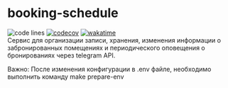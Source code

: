 # booking-schedule
![code lines](https://github.com/nikitads9/booking-schedule/workflows/.github/badges/lines.svg)
[![codecov](https://codecov.io/gh/nikitads9/booking-schedule/graph/badge.svg?token=FGLI9UL7CS)](https://codecov.io/gh/nikitads9/booking-schedule)
[![wakatime](https://wakatime.com/badge/user/018e5c64-a5fb-48a7-8d3a-b00fe4c56581/project/018e5c6b-5df1-43ca-97d9-dbee814536ab.svg)](https://wakatime.com/badge/user/018e5c64-a5fb-48a7-8d3a-b00fe4c56581/project/018e5c6b-5df1-43ca-97d9-dbee814536ab)
<br />
Сервис для организации записи, хранения, изменения информации о забронированных помещениях и периодического оповещения о бронированиях через telegram API.

Важно: После изменения конфигурации в .env файле, необходимо выполнить команду make prepare-env
